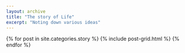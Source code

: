 ```yaml
---
layout: archive
title: "The story of Life"
excerpt: "Noting down various ideas"
---
```


<div class="tiles">
{% for post in site.categories.story %}
	{% include post-grid.html %}
{% endfor %}
</div><!-- /.tiles -->
